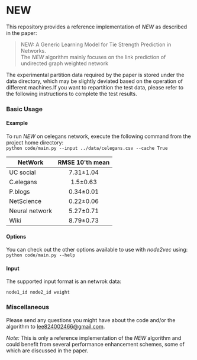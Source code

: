 # NEW

This repository provides a reference implementation of *NEW* as described in the paper:<br>
> NEW: A Generic Learning Model for Tie Strength Prediction in Networks.<br>
The *NEW* algorithm mainly focuses on the link prediction of undirected graph weighted network

The experimental partition data required by the paper is stored under the data directory, which may be slightly deviated based on the operation of different machines.If you want to repartition the test data, please refer to the following instructions to complete the test results.

### Basic Usage

#### Example
To run *NEW* on celegans network, execute the following command from the project home directory:<br/>
	``python code/main.py --input ../data/celegans.csv --cache True``
	
	
NetWork             | RMSE 10'th mean |
--------------------| :-------------: |
UC social           | 7.31±1.04       | 
C.elegans           | 1.5±0.63        | 
P.blogs             | 0.34±0.01       | 
NetScience          | 0.22±0.06       | 
Neural network      | 5.27±0.71       | 
Wiki                | 8.79±0.73       | 

#### Options
You can check out the other options available to use with *node2vec* using:<br/>
	``python code/main.py --help``
  
#### Input
The supported input format is an netwrok data:
	
    node1_id node2_id weight


### Miscellaneous

Please send any questions you might have about the code and/or the algorithm to <lee824002466@gmail.com>.

*Note:* This is only a reference implementation of the *NEW* algorithm and could benefit from several performance enhancement schemes, some of which are discussed in the paper.
